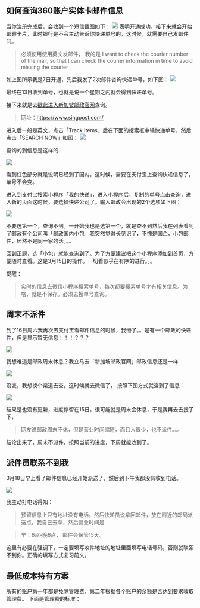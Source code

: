 ## 如何查询360账户实体卡邮件信息

当你注册完成后，会收到一个短信截图如下：
![](./images/msg.png)
表明开通成功，接下来就会开始邮寄卡片，此时银行是不会主动告诉你快递单号的，这时候，就需要自己发邮件问。
>必须使用使用英文发邮件，
我的是
I want to check the courier number of the mail, so that I can check the courier information in time to avoid missing the courier

如上图所示我是7日开通，先后我发了2次邮件咨询快递单号，如下图：
![](./images/time.png)

最终在13日收到单号，也就是说一个星期之内就会得到快递单号。

接下来就是去[戳此进入新加坡邮政官网](https://www.singpost.com/)查询。

> 网址：https://www.singpost.com/

进入后一般是英文，点击「Track Items」后在下面的搜索框中输快递单号，然后点击「SEARCH NOW」如图：
![](./images/search.png)

查询的到信息是这样的：

![](./images/track2.png)

看到红色部分就是说明已经到了国内。这时候，需要在支付宝上查询快递信息了，单号不会变。

进入到支付宝搜索小程序「我的快递」，进入小程序后，复制的单号点击查询，进入新的页面这时候，要选择快递公司了。输入邮政会出现的2个选项如下图：

![](./images/post.png)

不要选第一个，查询不到。一开始我也是选第一个，就是查不到然后我在列表看到了邮政有个公司叫「邮政国内小包」我突然觉得长见识了，不愧是国企，小包邮件，居然不是同一家的活。。。

回到正题，选「小包」就能查询到了。为了方便建议把这个小程序添加到首页，方便随时查看。这是3月15日的操作。一切看似乎在有序的进行。。。

提醒：
> 实时的信息去微信小程序搜索单号，每次都要搜素单号才有相关信息。为啥，就是不保存。必须去搜单号查询。

## 周末不派件
到了16日周六我再次去支付宝看邮件信息的时候，我懵了。。是有一个邮政的快递件，但是显示暂无信息！！！？？？

![](./images/post2.png)

我想难道是邮政周末休息？我立马去「新加坡邮政官网」邮政信息还是一样

![](./images/track.png)

没变，我想换个渠道去查，这时候就去微信了，
按照下图方式就查到了信息：

![](./images/post3.png)

结果是也没有更新，进度停留在15日。很可能就是周末会休息，于是我再去去搜了下，

>网友说邮政周末不休，但是营业时间缩短，而且人很少，也不派件。。。

结论出来了，周末不派件，按照当前的进度，下周就能收到了。

## 派件员联系不到我
3月18日早上看了邮件信息已经开始派送了，然后到下午我都没有收到电话。

![](./images/post4.png)

我主动打电话得知：

> 预留信息上只有地址没有电话。然后快递员说拿回邮件，放在附近的邮局派送点，我自己去拿，然后营业时间是

> 早：6点-晚6点，
邮件会保管15天。

这里有必要在强调下，一定要填写收件地址的地址里面填写电话号码，否则就联系不到你。正确的填写方式复习前文。

## 最低成本持有方案
所有的账户第一年都是免除管理费，第二年根据各个账户的余额是否达到要求收取管理费。
下面是管理费的标准：

